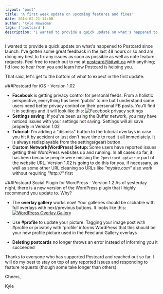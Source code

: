 ```yaml
---
layout: 'post'
title: 'A first week update on upcoming features and fixes'
date: 2014-02-21 14:00
author: 'Kyle Newsome'
tags: ['postcard']
description: "I wanted to provide a quick update on what's happened to Postcard since launch"
---
```


I wanted to provide a quick update on what's happened to Postcard since launch. I've gotten some great feedback in the last
48 hours or so and am doing my best to fix any issues as soon as possible as well as note feature requests. Feel free to reach
out to me at [postcard@bitwit.ca](mailto:postcard@bitwit.ca) with anything; I'd love to hear from you and learn how Postcard is helping you.

That said, let's get to the bottom of what to expect in the first update:

###Postcard for iOS - Version 1.02

- **Facebook** is getting privacy control for personal feeds. From a holistic perspective, everything has been 'public' to
me but I understand some users need better privacy control on their personal FB posts. You'll find it in settings
and it will look like this:
![Facebook privacy settings](https://s3.amazonaws.com/postcard-social/facebook-postcard-privacy.jpg)
- **Settings saving**: If you've been using the Buffer network, you may have noticed issues with your settings not saving. Settings will all
save properly in Version 1.02
- **Tutorial:** I'm adding a "dismiss" button to the tutorial overlays in case you hit it by accident or just don't have time to read
it all immediately. It is always redisplayable from the settings(gear) button.
- **Custom Network(WordPress) Setup:** Some users have reported issues getting their WordPress websites up and running. In all cases so far, it has been because
people were missing the `?postcard_api=true` part of the website URL. Version 1.02 is going to do this for you,
if necessary, as well as some other URL cleaning so URLs like *"mysite.com"* also work without requiring *"http://"* first

###Postcard Social Plugin for WordPress - Version 1.2
As of yesterday night, there is a new version of the WordPress plugin that I highly recommend you update to. Why?

- The **overlay gallery** works now! Your galleries should be clickable with full overlays with next/previous
buttons. It looks like this:
<br />[![WordPress Overlay Gallery](https://s3.amazonaws.com/postcard-social/postcard-gallery-small.jpg)](https://s3.amazonaws.com/postcard-social/postcard-gallery-large.jpg)

- Use **#profile** to update your picture. Tagging your image post with #profile or privately with 'profile' informs WordPress
that this should be your new profile picture used in the Feed and Gallery overlays
- **Deleting postcards** no longer throws an error instead of informing you it succeeded

Thanks to everyone who has supported Postcard and reached out so far. I will do my best to stay on top of any reported
issues and responding to feature requests (though some take longer than others).

Cheers,

Kyle